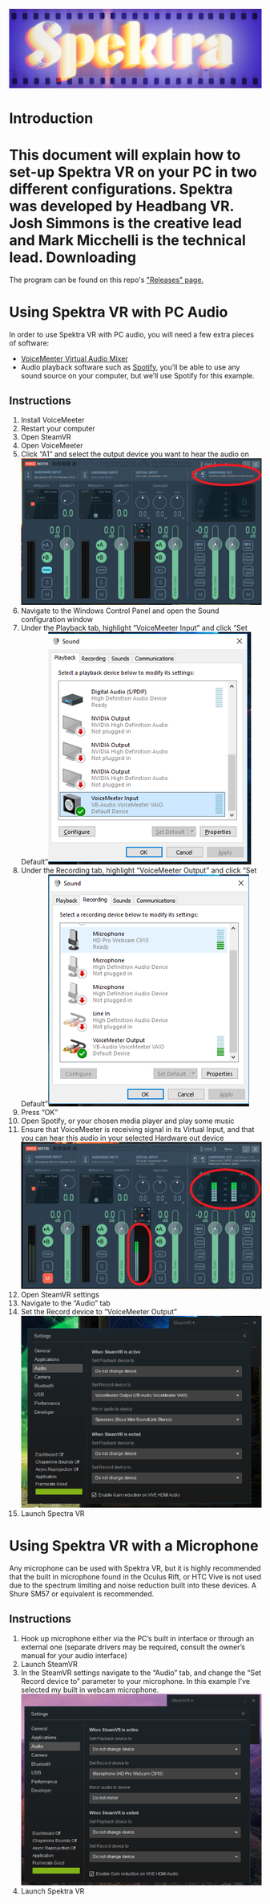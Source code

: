 ![](images/SpektraLogo.png)


Introduction
============

This document will explain how to set-up Spektra VR on your PC in two different configurations. Spektra was developed by Headbang VR. Josh Simmons is the creative lead and Mark Micchelli is the technical lead.
Downloading
==============================

The program can be found on this repo's ["Releases" page.](https://github.com/jcpsimmons/spektra-public-prerelease/releases)

Using Spektra VR with PC Audio
==============================

In order to use Spektra VR with PC audio, you will need a few extra pieces of software:

*   [VoiceMeeter Virtual Audio Mixer](https://www.google.com/url?q=https://www.vb-audio.com/Voicemeeter/index.htm&sa=D&ust=1524013559699000)
*   Audio playback software such as [Spotify](https://www.google.com/url?q=https://www.spotify.com/&sa=D&ust=1524013559699000), you’ll be able to use any sound source on your computer, but we’ll use Spotify for this example.

Instructions
------------

1.  Install VoiceMeeter
2.  Restart your computer
3.  Open SteamVR
4.  Open VoiceMeeter
5.  Click “A1” and select the output device you want to hear the audio on![](images/image2.png)
6.  Navigate to the Windows Control Panel and open the Sound configuration window
7.  Under the Playback tab, highlight “VoiceMeeter Input” and click “Set Default”![](images/image6.png)
8.  Under the Recording tab, highlight “VoiceMeeter Output” and click “Set Default”![](images/image4.png)
9.  Press “OK”
10.  Open Spotify, or your chosen media player and play some music
11.  Ensure that VoiceMeeter is receiving signal in its Virtual Input, and that you can hear this audio in your selected Hardware out device![](images/image5.png)
12.  Open SteamVR settings
13.  Navigate to the “Audio” tab
14.  Set the Record device to “VoiceMeeter Output”![](images/image1.png)
15.  Launch Spectra VR

Using Spektra VR with a Microphone
==================================

Any microphone can be used with Spektra VR, but it is highly recommended that the built in microphone found in the Oculus Rift, or HTC Vive is not used due to the spectrum limiting and noise reduction built into these devices. A Shure SM57 or equivalent is recommended.

Instructions
------------

1.  Hook up microphone either via the PC’s built in interface or through an external one (separate drivers may be required, consult the owner’s manual for your audio interface)
2.  Launch SteamVR
3.  In the SteamVR settings navigate to the “Audio” tab, and change the “Set Record device to” parameter to your microphone. In this example I’ve selected my built in webcam microphone.![](images/image3.png)
4.  Launch Spektra VR
